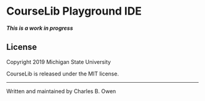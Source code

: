 # CourseLib Playground IDE



***This is a work in progress***


## License

Copyright 2019 Michigan State University

CourseLib is released under the MIT license.

* * *

Written and maintained by Charles B. Owen

